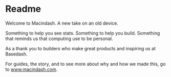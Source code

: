 # Readme

Welcome to Macindash.
A new take on an old device.

Something to help you see stats.
Something to help you build.
Something that reminds us that computing use to be personal.

As a thank you to builders who make great products and inspiring us at Basedash.

For guides, the story, and to see more about why and how we
made this, go to www.macindash.com.
